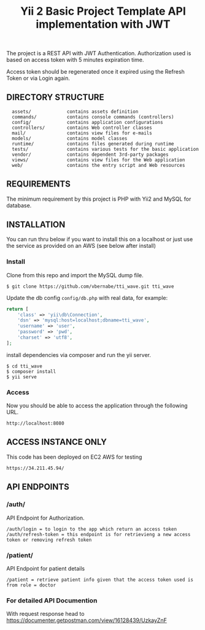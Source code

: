 <p align="center">
    <h1 align="center">Yii 2 Basic Project Template API implementation with JWT</h1>
    <br>
</p>


The project is a REST API with JWT Authentication. Authorization used is based on access token
with 5 minutes expiration time.

Access token should be regenerated once it expired using the Refresh Token or via Login again.

DIRECTORY STRUCTURE
-------------------

      assets/             contains assets definition
      commands/           contains console commands (controllers)
      config/             contains application configurations
      controllers/        contains Web controller classes
      mail/               contains view files for e-mails
      models/             contains model classes
      runtime/            contains files generated during runtime
      tests/              contains various tests for the basic application
      vendor/             contains dependent 3rd-party packages
      views/              contains view files for the Web application
      web/                contains the entry script and Web resources



REQUIREMENTS
------------

The minimum requirement by this project is PHP with Yii2 and MySQL for database.

INSTALLATION
------------

You can run thru below if you want to install this on a localhost or just use the service as provided
on an AWS (see below after install)

### Install 

Clone from this repo and import the MySQL dump file. 

~~~
$ git clone https://github.com/vbernabe/tti_wave.git tti_wave
~~~

Update the db config `config/db.php` with real data, for example:

```php
return [
    'class' => 'yii\db\Connection',
    'dsn' => 'mysql:host=localhost;dbname=tti_wave',
    'username' => 'user',
    'password' => 'pwd',
    'charset' => 'utf8',
];
```

install dependencies via composer and run the yii server.

~~~
$ cd tti_wave
$ composer install
$ yii serve
~~~

### Access
Now you should be able to access the application through the following URL.

~~~
http://localhost:8080
~~~

ACCESS INSTANCE ONLY
------------
This code has been deployed on EC2 AWS for testing

~~~
https://34.211.45.94/
~~~

[//]: # ()
[//]: # ()
[//]: # (TESTING)

[//]: # (-------)

[//]: # ()
[//]: # (Tests are located in `tests` directory. They are developed with [Codeception PHP Testing Framework]&#40;http://codeception.com/&#41;.)

[//]: # ()
[//]: # (Tests can be executed by running)

[//]: # ()
[//]: # (```)

[//]: # (vendor/bin/codecept run)

[//]: # (```)

[//]: # ()
[//]: # (The command above will execute unit and functional tests. Unit tests are testing the system components, while functional)

[//]: # (tests are for testing user interaction. )


API ENDPOINTS
-------------

### /auth/
API Endpoint for Authorization.

```
/auth/login = to login to the app which return an access token
/auth/refresh-token = this endpoint is for retrievieng a new access token or removing refresh token
```

### /patient/
API Endpoint for patient details

```
/patient = retrieve patient info given that the access token used is from role = doctor
```

### For detailed API Documention
With request response head to https://documenter.getpostman.com/view/16128439/UzkayZnF
